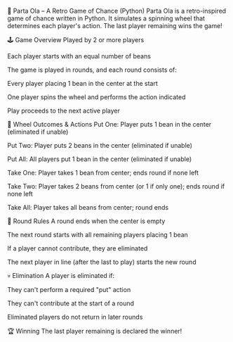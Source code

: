 🎲 Parta Ola – A Retro Game of Chance (Python)
Parta Ola is a retro-inspired game of chance written in Python. It simulates a spinning wheel that determines each player's action. The last player remaining wins the game!

🕹️ Game Overview
Played by 2 or more players

Each player starts with an equal number of beans

The game is played in rounds, and each round consists of:

Every player placing 1 bean in the center at the start

One player spins the wheel and performs the action indicated

Play proceeds to the next active player

🎡 Wheel Outcomes & Actions
Put One: Player puts 1 bean in the center (eliminated if unable)

Put Two: Player puts 2 beans in the center (eliminated if unable)

Put All: All players put 1 bean in the center (eliminated if unable)

Take One: Player takes 1 bean from center; ends round if none left

Take Two: Player takes 2 beans from center (or 1 if only one); ends round if none left

Take All: Player takes all beans from center; round ends

🔄 Round Rules
A round ends when the center is empty

The next round starts with all remaining players placing 1 bean

If a player cannot contribute, they are eliminated

The next player in line (after the last to play) starts the new round

💀 Elimination
A player is eliminated if:

They can't perform a required "put" action

They can't contribute at the start of a round

Eliminated players do not return in later rounds

🏆 Winning
The last player remaining is declared the winner!
